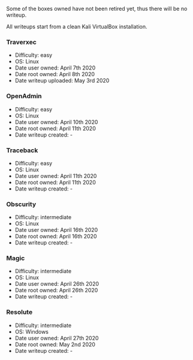 Some of the boxes owned have not been retired yet, thus there will be no writeup.

All writeups start from a clean Kali VirtualBox installation.

### Traverxec
- Difficulty: easy
- OS: Linux
- Date user owned: April 7th 2020
- Date root owned: April 8th 2020
- Date writeup uploaded: May 3rd 2020

### OpenAdmin
- Difficulty: easy
- OS: Linux
- Date user owned: April 10th 2020
- Date root owned: April 11th 2020
- Date writeup created: -

### Traceback
- Difficulty: easy
- OS: Linux
- Date user owned: April 11th 2020
- Date root owned: April 11th 2020
- Date writeup created: -

### Obscurity
- Difficulty: intermediate
- OS: Linux
- Date user owned: April 16th 2020
- Date root owned: April 16th 2020
- Date writeup created: -

### Magic
- Difficulty: intermediate
- OS: Linux
- Date user owned: April 26th 2020
- Date root owned: April 26th 2020
- Date writeup created: -

### Resolute
- Difficulty: intermediate
- OS: Windows
- Date user owned: April 27th 2020
- Date root owned: May 2nd 2020
- Date writeup created: -
